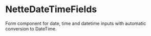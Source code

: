 NetteDateTimeFields
===================

Form component for date, time and datetime inputs with automatic conversion to DateTime.
